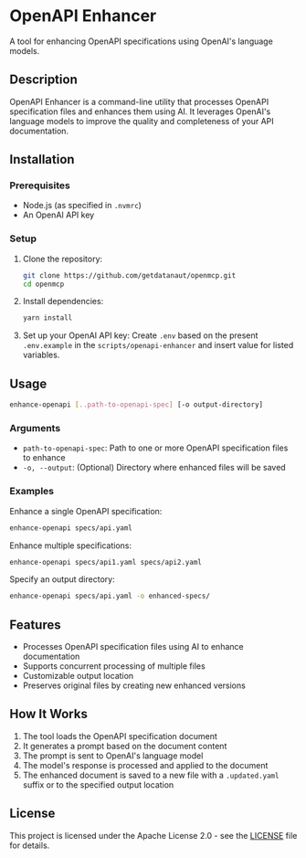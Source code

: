 # OpenAPI Enhancer

A tool for enhancing OpenAPI specifications using OpenAI's language models.

## Description

OpenAPI Enhancer is a command-line utility that processes OpenAPI specification files and enhances them using AI. It leverages OpenAI's language models to improve the quality and completeness of your API documentation.

## Installation

### Prerequisites

- Node.js (as specified in `.nvmrc`)
- An OpenAI API key

### Setup

1. Clone the repository:
   ```bash
   git clone https://github.com/getdatanaut/openmcp.git
   cd openmcp
   ```

2. Install dependencies:
   ```bash
   yarn install
   ```

3. Set up your OpenAI API key:
   Create `.env` based on the present `.env.example` in the `scripts/openapi-enhancer` and insert value for listed variables.

## Usage

```bash
enhance-openapi [..path-to-openapi-spec] [-o output-directory]
```

### Arguments

- `path-to-openapi-spec`: Path to one or more OpenAPI specification files to enhance
- `-o, --output`: (Optional) Directory where enhanced files will be saved

### Examples

Enhance a single OpenAPI specification:
```bash
enhance-openapi specs/api.yaml
```

Enhance multiple specifications:
```bash
enhance-openapi specs/api1.yaml specs/api2.yaml
```

Specify an output directory:
```bash
enhance-openapi specs/api.yaml -o enhanced-specs/
```

## Features

- Processes OpenAPI specification files using AI to enhance documentation
- Supports concurrent processing of multiple files
- Customizable output location
- Preserves original files by creating new enhanced versions

## How It Works

1. The tool loads the OpenAPI specification document
2. It generates a prompt based on the document content
3. The prompt is sent to OpenAI's language model
4. The model's response is processed and applied to the document
5. The enhanced document is saved to a new file with a `.updated.yaml` suffix or to the specified output location

## License

This project is licensed under the Apache License 2.0 - see the [LICENSE](../../LICENSE) file for details.
